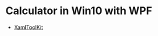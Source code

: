 # Calculator in Win10 with WPF
- [XamlToolKit](https://github.com/MaterialDesignInXAML/MaterialDesignInXamlToolkit)
